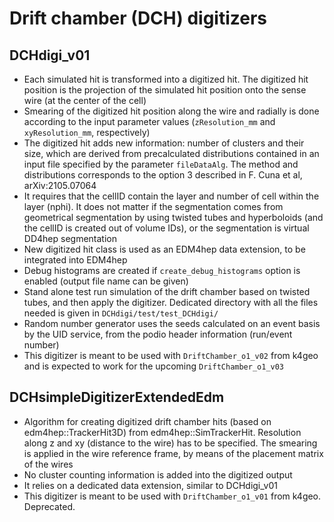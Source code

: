 # Drift chamber (DCH) digitizers

## DCHdigi_v01

* Each simulated hit is transformed into a digitized hit. The digitized hit position is the projection of the simulated hit position onto the sense wire (at the center of the cell)
* Smearing of the digitized hit position along the wire and radially is done according to the input parameter values (`zResolution_mm` and `xyResolution_mm`, respectively)
* The digitized hit adds new information: number of clusters and their size, which are derived from precalculated distributions contained in an input file specified by the parameter `fileDataAlg`. The method and distributions corresponds to the option 3 described in F. Cuna et al, arXiv:2105.07064
* It requires that the cellID contain the layer and number of cell within the layer (nphi). It does not matter if the segmentation comes from geometrical segmentation by using twisted tubes and hyperboloids (and the cellID is created out of volume IDs), or the segmentation is virtual DD4hep segmentation
* New digitized hit class is used as an EDM4hep data extension, to be integrated into EDM4hep
* Debug histograms are created if `create_debug_histograms` option is enabled (output file name can be given)
* Stand alone test run simulation of the drift chamber based on twisted tubes, and then apply the digitizer. Dedicated directory with all the files needed is given in `DCHdigi/test/test_DCHdigi/`
* Random number generator uses the seeds calculated on an event basis by the UID service, from the podio header information (run/event number)
* This digitizer is meant to be used with `DriftChamber_o1_v02` from k4geo and is expected to work for the upcoming `DriftChamber_o1_v03`

## DCHsimpleDigitizerExtendedEdm

* Algorithm for creating digitized drift chamber hits (based on edm4hep::TrackerHit3D) from edm4hep::SimTrackerHit. Resolution along z and xy (distance to the wire) has to be specified. The smearing is applied in the wire reference frame, by means of the placement matrix of the wires
* No cluster counting information is added into the digitized output
* It relies on a dedicated data extension, similar to DCHdigi_v01
* This digitizer is meant to be used with `DriftChamber_o1_v01` from k4geo. Deprecated.
